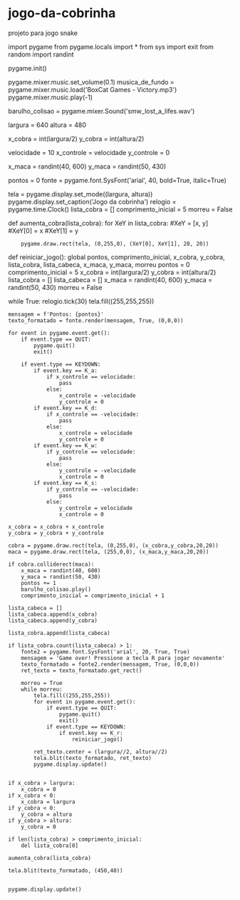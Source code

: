 # jogo-da-cobrinha
projeto para jogo snake


import pygame
from pygame.locals import *
from sys import exit
from random import randint

pygame.init()

pygame.mixer.music.set_volume(0.1)
musica_de_fundo = pygame.mixer.music.load('BoxCat Games - Victory.mp3')
pygame.mixer.music.play(-1)

barulho_colisao = pygame.mixer.Sound('smw_lost_a_lifes.wav')

largura = 640
altura = 480

x_cobra = int(largura/2) 
y_cobra = int(altura/2)

velocidade = 10
x_controle = velocidade
y_controle = 0


x_maca = randint(40, 600)
y_maca = randint(50, 430)

pontos = 0
fonte = pygame.font.SysFont('arial', 40, bold=True, italic=True)

tela = pygame.display.set_mode((largura, altura))
pygame.display.set_caption('Jogo da cobrinha')
relogio = pygame.time.Clock()
lista_cobra = []
comprimento_inicial = 5
morreu = False

def aumenta_cobra(lista_cobra):
    for XeY in lista_cobra:
        #XeY = [x, y]
        #XeY[0] = x
        #XeY[1] = y

        pygame.draw.rect(tela, (0,255,0), (XeY[0], XeY[1], 20, 20))

def reiniciar_jogo():
    global pontos, comprimento_inicial, x_cobra, y_cobra, lista_cobra, lista_cabeca, x_maca, y_maca, morreu
    pontos = 0
    comprimento_inicial = 5
    x_cobra = int(largura/2) 
    y_cobra = int(altura/2)
    lista_cobra = []
    lista_cabeca = []
    x_maca = randint(40, 600)
    y_maca = randint(50, 430)
    morreu = False

while True:
    relogio.tick(30)
    tela.fill((255,255,255))
    
    mensagem = f'Pontos: {pontos}'
    texto_formatado = fonte.render(mensagem, True, (0,0,0))
    
    for event in pygame.event.get():
        if event.type == QUIT:
            pygame.quit()
            exit()
        
        if event.type == KEYDOWN:
            if event.key == K_a:
                if x_controle == velocidade:
                    pass
                else:
                    x_controle = -velocidade
                    y_controle = 0
            if event.key == K_d:
                if x_controle == -velocidade:
                    pass
                else:
                    x_controle = velocidade
                    y_controle = 0
            if event.key == K_w:
                if y_controle == velocidade:
                    pass
                else:
                    y_controle = -velocidade
                    x_controle = 0
            if event.key == K_s:
                if y_controle == -velocidade:
                    pass
                else:
                    y_controle = velocidade
                    x_controle = 0

    x_cobra = x_cobra + x_controle
    y_cobra = y_cobra + y_controle
        
    cobra = pygame.draw.rect(tela, (0,255,0), (x_cobra,y_cobra,20,20))
    maca = pygame.draw.rect(tela, (255,0,0), (x_maca,y_maca,20,20))
    
    if cobra.colliderect(maca):
        x_maca = randint(40, 600)
        y_maca = randint(50, 430)
        pontos += 1
        barulho_colisao.play()
        comprimento_inicial = comprimento_inicial + 1

    lista_cabeca = []
    lista_cabeca.append(x_cobra)
    lista_cabeca.append(y_cobra)
    
    lista_cobra.append(lista_cabeca)

    if lista_cobra.count(lista_cabeca) > 1:
        fonte2 = pygame.font.SysFont('arial', 20, True, True)
        mensagem = 'Game over! Pressione a tecla R para jogar novamente'
        texto_formatado = fonte2.render(mensagem, True, (0,0,0))
        ret_texto = texto_formatado.get_rect()

        morreu = True
        while morreu:
            tela.fill((255,255,255))
            for event in pygame.event.get():
                if event.type == QUIT:
                    pygame.quit()
                    exit()
                if event.type == KEYDOWN:
                    if event.key == K_r:
                        reiniciar_jogo()

            ret_texto.center = (largura//2, altura//2) 
            tela.blit(texto_formatado, ret_texto)
            pygame.display.update()

    
    if x_cobra > largura:
        x_cobra = 0
    if x_cobra < 0:
        x_cobra = largura
    if y_cobra < 0:
        y_cobra = altura
    if y_cobra > altura:
        y_cobra = 0

    if len(lista_cobra) > comprimento_inicial:
        del lista_cobra[0]

    aumenta_cobra(lista_cobra)

    tela.blit(texto_formatado, (450,40))

    
    pygame.display.update()
